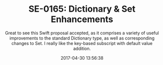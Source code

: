 ---
title: "SE-0165: Dictionary & Set Enhancements"
subtitle: "Great to see this Swift proposal accepted, as it comprises  a variety of useful improvements to the standard Dictionary type, as well as corresponding changes to Set. I really like the key-based subscript with default value addition."
tags: ["evolution"]
link: "https://github.com/apple/swift-evolution/blob/master/proposals/0165-dict.md"
date: "2017-04-30 13:56:38"
---